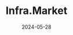 ---  
layout: startup_page  
title: "Infra.Market"  
id: "infra.market"  
permalink: "/inframarketinfra.market05282024/"  
website: "https://www.infra.market/"  
funding_round: "Debt & Equity"  
funding_amount: "$50M"  
investors: "MARS Unicorn Fund"  
about: "Infra.Market is an Indian startup that helps construction and real estate firms procure materials. It aims to transform the way small businesses in India's manufacturing sector operate by providing better quality control and sourcing of raw materials. The company also offers high-volume construction products under its own brands, serving both institutional and retail customers."  
markets: "Construction, Real Estate, Infrastructure, and Heavy Equipment Rental"  
hq: "Thane, Maharashtra, India"  
founded_year: ""  
linkedin: "https://www.linkedin.com/company/inframarket"  
twitter: ""  
instagram: ""  
facebook: ""  
crunchbase: "https://www.crunchbase.com/organization/infra-market?utm_source=linkedin&utm_medium=referral&utm_campaign=linkedin_companies&utm_content=profile_cta_anon&trk=funding_crunchbase"  
pitchbook: ""  

date_display: "28-May-2024"  
date: "2024-05-28"

# SEO Optimization  
meta_title: "Infra.Market - Debt & Equity Funding ($50M)"  
meta_description: "Infra.Market, Infra.Market is an Indian startup that helps construction and real estate firms procure materials. It aims to transform the way small businesses in In..."  
meta_keywords: "Infra.Market, Construction, Real Estate, Infrastructure, and Heavy Equipment Rental, Debt & Equity funding"  
canonical_url: "https://startup.projectstartups.com/inframarketinfra.market05282024/"  
---
